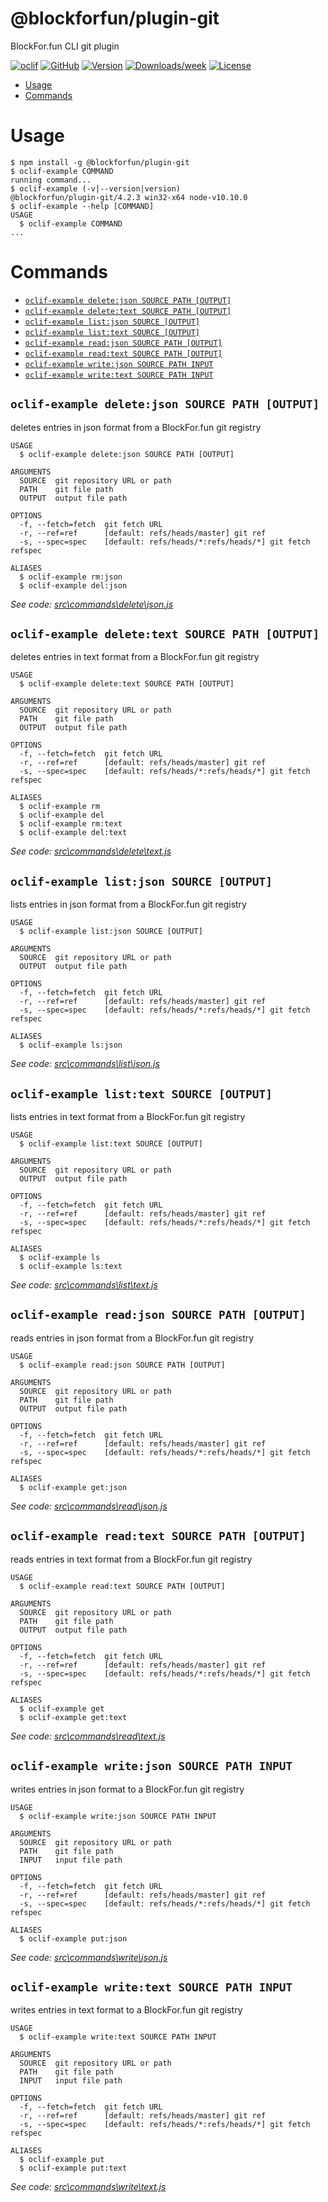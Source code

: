 @blockforfun/plugin-git
===

BlockFor.fun CLI git plugin

[![oclif](https://img.shields.io/badge/cli-oclif-brightgreen.svg)](https://oclif.io)
[![GitHub](https://img.shields.io/github/stars/blockforfun/cli.svg?logo=github)](https://github.com/blockforfun/cli/tree/master/plugins/plugin-git)
[![Version](https://img.shields.io/npm/v/@blockforfun/plugin-git.svg?logo=npm)](https://npmjs.org/package/@blockforfun/plugin-git)
[![Downloads/week](https://img.shields.io/npm/dw/@blockforfun/plugin-git.svg?logo=npm)](https://npmjs.org/package/@blockforfun/plugin-git)
[![License](https://img.shields.io/npm/l/@blockforfun/cli.svg?logo=github)](https://github.com/blockforfun/cli/blob/master/plugins/plugin-git/package.json)

<!-- toc -->
* [Usage](#usage)
* [Commands](#commands)
<!-- tocstop -->

# Usage

<!-- usage -->
```sh-session
$ npm install -g @blockforfun/plugin-git
$ oclif-example COMMAND
running command...
$ oclif-example (-v|--version|version)
@blockforfun/plugin-git/4.2.3 win32-x64 node-v10.10.0
$ oclif-example --help [COMMAND]
USAGE
  $ oclif-example COMMAND
...
```
<!-- usagestop -->

# Commands

<!-- commands -->
* [`oclif-example delete:json SOURCE PATH [OUTPUT]`](#oclif-example-deletejson-source-path-output)
* [`oclif-example delete:text SOURCE PATH [OUTPUT]`](#oclif-example-deletetext-source-path-output)
* [`oclif-example list:json SOURCE [OUTPUT]`](#oclif-example-listjson-source-output)
* [`oclif-example list:text SOURCE [OUTPUT]`](#oclif-example-listtext-source-output)
* [`oclif-example read:json SOURCE PATH [OUTPUT]`](#oclif-example-readjson-source-path-output)
* [`oclif-example read:text SOURCE PATH [OUTPUT]`](#oclif-example-readtext-source-path-output)
* [`oclif-example write:json SOURCE PATH INPUT`](#oclif-example-writejson-source-path-input)
* [`oclif-example write:text SOURCE PATH INPUT`](#oclif-example-writetext-source-path-input)

## `oclif-example delete:json SOURCE PATH [OUTPUT]`

deletes entries in json format from a BlockFor.fun git registry

```
USAGE
  $ oclif-example delete:json SOURCE PATH [OUTPUT]

ARGUMENTS
  SOURCE  git repository URL or path
  PATH    git file path
  OUTPUT  output file path

OPTIONS
  -f, --fetch=fetch  git fetch URL
  -r, --ref=ref      [default: refs/heads/master] git ref
  -s, --spec=spec    [default: refs/heads/*:refs/heads/*] git fetch refspec

ALIASES
  $ oclif-example rm:json
  $ oclif-example del:json
```

_See code: [src\commands\delete\json.js](https://github.com/blockforfun/cli/blob/v4.2.3/src\commands\delete\json.js)_

## `oclif-example delete:text SOURCE PATH [OUTPUT]`

deletes entries in text format from a BlockFor.fun git registry

```
USAGE
  $ oclif-example delete:text SOURCE PATH [OUTPUT]

ARGUMENTS
  SOURCE  git repository URL or path
  PATH    git file path
  OUTPUT  output file path

OPTIONS
  -f, --fetch=fetch  git fetch URL
  -r, --ref=ref      [default: refs/heads/master] git ref
  -s, --spec=spec    [default: refs/heads/*:refs/heads/*] git fetch refspec

ALIASES
  $ oclif-example rm
  $ oclif-example del
  $ oclif-example rm:text
  $ oclif-example del:text
```

_See code: [src\commands\delete\text.js](https://github.com/blockforfun/cli/blob/v4.2.3/src\commands\delete\text.js)_

## `oclif-example list:json SOURCE [OUTPUT]`

lists entries in json format from a BlockFor.fun git registry

```
USAGE
  $ oclif-example list:json SOURCE [OUTPUT]

ARGUMENTS
  SOURCE  git repository URL or path
  OUTPUT  output file path

OPTIONS
  -f, --fetch=fetch  git fetch URL
  -r, --ref=ref      [default: refs/heads/master] git ref
  -s, --spec=spec    [default: refs/heads/*:refs/heads/*] git fetch refspec

ALIASES
  $ oclif-example ls:json
```

_See code: [src\commands\list\json.js](https://github.com/blockforfun/cli/blob/v4.2.3/src\commands\list\json.js)_

## `oclif-example list:text SOURCE [OUTPUT]`

lists entries in text format from a BlockFor.fun git registry

```
USAGE
  $ oclif-example list:text SOURCE [OUTPUT]

ARGUMENTS
  SOURCE  git repository URL or path
  OUTPUT  output file path

OPTIONS
  -f, --fetch=fetch  git fetch URL
  -r, --ref=ref      [default: refs/heads/master] git ref
  -s, --spec=spec    [default: refs/heads/*:refs/heads/*] git fetch refspec

ALIASES
  $ oclif-example ls
  $ oclif-example ls:text
```

_See code: [src\commands\list\text.js](https://github.com/blockforfun/cli/blob/v4.2.3/src\commands\list\text.js)_

## `oclif-example read:json SOURCE PATH [OUTPUT]`

reads entries in json format from a BlockFor.fun git registry

```
USAGE
  $ oclif-example read:json SOURCE PATH [OUTPUT]

ARGUMENTS
  SOURCE  git repository URL or path
  PATH    git file path
  OUTPUT  output file path

OPTIONS
  -f, --fetch=fetch  git fetch URL
  -r, --ref=ref      [default: refs/heads/master] git ref
  -s, --spec=spec    [default: refs/heads/*:refs/heads/*] git fetch refspec

ALIASES
  $ oclif-example get:json
```

_See code: [src\commands\read\json.js](https://github.com/blockforfun/cli/blob/v4.2.3/src\commands\read\json.js)_

## `oclif-example read:text SOURCE PATH [OUTPUT]`

reads entries in text format from a BlockFor.fun git registry

```
USAGE
  $ oclif-example read:text SOURCE PATH [OUTPUT]

ARGUMENTS
  SOURCE  git repository URL or path
  PATH    git file path
  OUTPUT  output file path

OPTIONS
  -f, --fetch=fetch  git fetch URL
  -r, --ref=ref      [default: refs/heads/master] git ref
  -s, --spec=spec    [default: refs/heads/*:refs/heads/*] git fetch refspec

ALIASES
  $ oclif-example get
  $ oclif-example get:text
```

_See code: [src\commands\read\text.js](https://github.com/blockforfun/cli/blob/v4.2.3/src\commands\read\text.js)_

## `oclif-example write:json SOURCE PATH INPUT`

writes entries in json format to a BlockFor.fun git registry

```
USAGE
  $ oclif-example write:json SOURCE PATH INPUT

ARGUMENTS
  SOURCE  git repository URL or path
  PATH    git file path
  INPUT   input file path

OPTIONS
  -f, --fetch=fetch  git fetch URL
  -r, --ref=ref      [default: refs/heads/master] git ref
  -s, --spec=spec    [default: refs/heads/*:refs/heads/*] git fetch refspec

ALIASES
  $ oclif-example put:json
```

_See code: [src\commands\write\json.js](https://github.com/blockforfun/cli/blob/v4.2.3/src\commands\write\json.js)_

## `oclif-example write:text SOURCE PATH INPUT`

writes entries in text format to a BlockFor.fun git registry

```
USAGE
  $ oclif-example write:text SOURCE PATH INPUT

ARGUMENTS
  SOURCE  git repository URL or path
  PATH    git file path
  INPUT   input file path

OPTIONS
  -f, --fetch=fetch  git fetch URL
  -r, --ref=ref      [default: refs/heads/master] git ref
  -s, --spec=spec    [default: refs/heads/*:refs/heads/*] git fetch refspec

ALIASES
  $ oclif-example put
  $ oclif-example put:text
```

_See code: [src\commands\write\text.js](https://github.com/blockforfun/cli/blob/v4.2.3/src\commands\write\text.js)_
<!-- commandsstop -->
